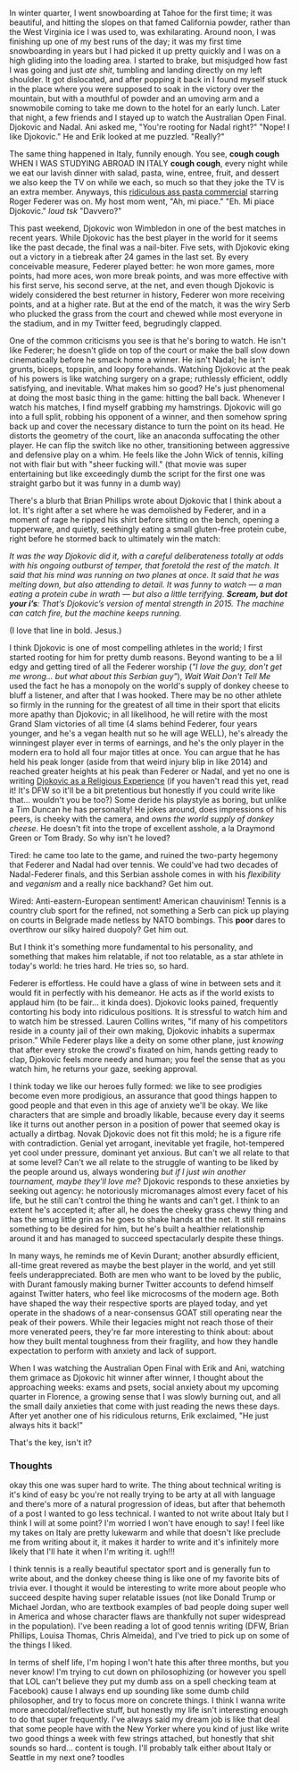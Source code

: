 In winter quarter, I went snowboarding at Tahoe for the first time; it was beautiful, and hitting the slopes on that famed California powder, rather than the West Virginia ice I was used to, was exhilarating. Around noon, I was finishing up one of my best runs of the day; it was my first time snowboarding in years but I had picked it up pretty quickly and I was on a high gliding into the loading area. I started to brake, but misjudged how fast I was going and just *ate shit*, tumbling and landing directly on my left shoulder. It got dislocated, and after popping it back in I found myself stuck in the place where you were supposed to soak in the victory over the mountain, but with a mouthful of powder and an umoving arm and a snowmobile coming to take me down to the hotel for an early lunch. Later that night, a few friends and I stayed up to watch the Australian Open Final. Djokovic and Nadal. Ani asked me, "You're rooting for Nadal right?" "Nope! I like Djokovic."  He and Erik looked at me puzzled. "Really?"

The same thing happened in Italy, funnily enough. You see, **cough cough** WHEN I WAS STUDYING ABROAD IN ITALY **cough cough**, every night while we eat our lavish dinner with salad, pasta, wine, entree, fruit, and dessert we also keep the TV on while we each, so much so that they joke the TV is an extra member. Anyways, this [ridiculous ass pasta commercial](https://www.youtube.com/watch?v=W7rOLRlqhuM) starring Roger Federer was on. My host mom went, "Ah, mi piace." "Eh. Mi piace Djokovic." *loud tsk* "Davvero?"

This past weekend, Djokovic won Wimbledon in one of the best matches in recent years. While Djokovic has the best player in the world for it seems like the past decade, the final was a nail-biter. Five sets, with Djokovic eking out a victory in a tiebreak after 24 games in the last set. By every conceivable measure, Federer played better: he won more games, more points, had more aces, won more break points, and was more effective with his first serve, his second serve, at the net, and even though Djokovic is widely considered the best returner in history, Federer won more receiving points, and at a higher rate. But at the end of the match, it was the wiry Serb who plucked the grass from the court and chewed while most everyone in the stadium, and in my Twitter feed, begrudingly clapped.

One of the common criticisms you see is that he's boring to watch. He isn't like Federer; he doesn't glide on top of the court or make the ball slow down cinematically before he smack home a winner. He isn't Nadal; he isn't grunts, biceps, topspin, and loopy forehands. Watching Djokovic at the peak of his powers is like watching surgery on a grape; ruthlessly efficient, oddly satisfying, and inevitable. What makes him so good? He's just phenomenal at doing the most basic thing in the game: hitting the ball back. Whenever I watch his matches, I find myself grabbing my hamstrings. Djokovic will go into a full split, robbing his opponent of a winner, and then somehow spring back up and cover the necessary distance to turn the point on its head. He distorts the geometry of the court, like an anaconda suffocating the other player. He can flip the switch like no other, transitioning between aggressive and defensive play on a whim. He feels like the John Wick of tennis, killing not with flair but with "sheer fucking will." (that movie was super entertaining but like exceedingly dumb the script for the first one was straight garbo but it was funny in a dumb way)

There's a blurb that Brian Phillips wrote about Djokovic that I think about a lot. It's right after a set where he was demolished by Federer, and in a moment of rage he ripped his shirt before sitting on the bench, opening a tupperware, and quietly, seethingly eating a small gluten-free protein cube, right before he stormed back to ultimately win the match:

*It was the way Djokovic did it, with a careful deliberateness totally at odds with his ongoing outburst of temper, that foretold the rest of the match. It said that his mind was running on two planes at once. It said that he was melting down, but also attending to detail. It was funny to watch — a man eating a protein cube in wrath — but also a little terrifying. **Scream, but dot your i’s**: That’s Djokovic’s version of mental strength in 2015. The machine can catch fire, but the machine keeps running.* 

(I love that line in bold. Jesus.)

I think Djokovic is one of most compelling athletes in the world; I first started rooting for him for pretty dumb reasons. Beyond wanting to be a lil edgy and getting tired of all the Federer worship (*"I love the guy, don't get me wrong... but what about this Serbian guy"*), *Wait Wait Don't Tell Me* used the fact he has a monopoly on the world's supply of donkey cheese to bluff a listener, and after that I was hooked. There may be no other athlete so firmly in the running for the greatest of all time in their sport that elicits more apathy than Djokovic; in all likelihood, he will retire with the most Grand Slam victories of all time (4 slams behind Federer, four years younger, and he's a vegan health nut so he will age WELL), he's already the winningest player ever in terms of earnings, and he's the only player in the modern era to hold all four major titles at once. You can argue that he has held his peak longer (aside from that weird injury blip in like 2014) and reached greater heights at his peak than Federer or Nadal, and yet no one is writing [Djokovic as a Religious Experience](https://www.nytimes.com/2006/08/20/sports/playmagazine/20federer.html) (if you haven't read this yet, read it! It's DFW so it'll be a bit pretentious but honestly if you could write like that... wouldn't you be too?) Some deride his playstyle as boring, but unlike a Tim Duncan he has personality! He jokes around, does impressions of his peers, is cheeky with the camera, and *owns the world supply of donkey cheese*. He doesn't fit into the trope of excellent asshole, a la Draymond Green or Tom Brady. So why isn't he loved?

Tired: he came too late to the game, and ruined the two-party hegemony that Federer and Nadal had over tennis. We could've had two decades of Nadal-Federer finals, and this Serbian asshole comes in with his *flexibility* and *veganism* and a really nice backhand? Get him out.

Wired: Anti-eastern-European sentiment! American chauvinism! Tennis is a country club sport for the refined, not something a Serb can pick up playing on courts in Belgrade made netless by NATO bombings. This **poor** dares to overthrow our silky haired duopoly? Get him out. 

But I think it's something more fundamental to his personality, and something that makes him relatable, if not too relatable, as a star athlete in today's world: he tries hard. He tries so, so hard.

Federer is effortless. He could have a glass of wine in between sets and it would fit in perfectly with his demeanor. He acts as if the world exists to applaud him (to be fair... it kinda does). Djokovic looks pained, frequently contorting his body into ridiculous positions. It is stressful to watch him and to watch him be stressed. Lauren Collins writes, "if many of his competitors reside in a county jail of their own making, Djokovic inhabits a supermax prison.” While Federer plays like a deity on some other plane, just *knowing* that after every stroke the crowd's fixated on him, hands getting ready to clap, Djokovic feels more needy and human; you feel the sense that as you watch him, he returns your gaze, seeking approval.

I think today we like our heroes fully formed: we like to see prodigies become even more prodigious, an assurance that good things happen to good people and that even in this age of anxiety we'll be okay. We like characters that are simple and broadly likable, because every day it seems like it turns out another person in a position of power that seemed okay is actually a dirtbag. Novak Djokovic does not fit this mold; he is a figure rife with contradiction. Genial yet arrogant, inevitable yet fragile, hot-tempered yet cool under pressure, dominant yet anxious. But can't we all relate to that at some level? Can't we all relate to the struggle of wanting to be liked by the people around us, always wondering *but if I just win another tournament, maybe they'll love me*? Djokovic responds to these anxieties by seeking out agency: he notoriously micromanages almost every facet of his life, but he still can't control the thing he wants and can't get. I think to an extent he's accepted it; after all, he does the cheeky grass chewy thing and has the smug little grin as he goes to shake hands at the net. It still remains something to be desired for him, but he's built a healthier relationship around it and has managed to succeed spectacularly despite these things.

In many ways, he reminds me of Kevin Durant; another absurdly efficient, all-time great revered as maybe the best player in the world, and yet still feels underappreciated. Both are men who want to be loved by the public, with Durant famously making burner Twitter accounts to defend himself against Twitter haters, who feel like microcosms of the modern age. Both have shaped the way their respective sports are played today, and yet operate in the shadows of a near-consensus GOAT still operating near the peak of their powers. While their legacies might not reach those of their more venerated peers, they're far more interesting to think about: about how they built mental toughness from their fragility, and how they handle expectation to perform with anxiety and lack of support.

When I was watching the Australian Open Final with Erik and Ani, watching them grimace as Djokovic hit winner after winner, I thought about the approaching weeks: exams and psets, social anxiety about my upcoming quarter in Florence, a growing sense that I was slowly burning out, and all the small daily anxieties that come with just reading the news these days. After yet another one of his ridiculous returns, Erik exclaimed, "He just always hits it back!"

That's the key, isn't it?

### Thoughts

okay this one was super hard to write. The thing about technical writing is it's kind of easy bc you're not really trying to be arty at all with language and there's more of a natural progression of ideas, but after that behemoth of a post I wanted to go less technical. I wanted to not write about Italy but I think I will at some point? I'm worried I won't have enough to say! I feel like my takes on Italy are pretty lukewarm and while that doesn't like preclude me from writing about it, it makes it harder to write and it's infinitely more likely that I'll hate it when I'm writing it. ugh!!! 

I think tennis is a really beautiful spectator sport and is generally fun to write about, and the donkey cheese thing is like one of my favorite bits of trivia ever. I thought it would be interesting to write more about people who succeed despite having super relatable issues (not like Donald Trump or Michael Jordan, who are textbook examples of bad people doing super well in America and whose character flaws are thankfully not super widespread in the population). I've been reading a lot of good tennis writing (DFW, Brian Phillips, Louisa Thomas, Chris Almeida), and I've tried to pick up on some of the things I liked. 

In terms of shelf life, I'm hoping I won't hate this after three months, but you never know! I'm trying to cut down on philosophizing (or however you spell that LOL can't believe they put my dumb ass on a spell checking team at Facebook) cause I always end up sounding like some dumb child philosopher, and try to focus more on concrete things. I think I wanna write more anecdotal/reflective stuff, but honestly my life isn't interesting enough to do that super frequently. I've always said my dream job is like that deal that some people have with the New Yorker where you kind of just like write two good things a  week with few strings attached, but honestly that shit sounds so hard... content is tough. I'll probably talk either about Italy or Seattle in my next one? toodles 
